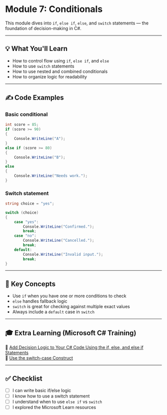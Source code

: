 # Module 7: Conditionals

This module dives into `if`, `else if`, `else`, and `switch` statements — the foundation of decision-making in C#.

---

## 💡 What You'll Learn
- How to control flow using `if`, `else if`, and `else`
- How to use `switch` statements
- How to use nested and combined conditionals
- How to organize logic for readability

---

## ✍️ Code Examples

### Basic conditional
```csharp
int score = 85;
if (score >= 90)
{
    Console.WriteLine("A");
}
else if (score >= 80)
{
    Console.WriteLine("B");
}
else
{
    Console.WriteLine("Needs work.");
}
```

### Switch statement
```csharp
string choice = "yes";

switch (choice)
{
    case "yes":
        Console.WriteLine("Confirmed.");
        break;
    case "no":
        Console.WriteLine("Cancelled.");
        break;
    default:
        Console.WriteLine("Invalid input.");
        break;
}
```

---

## 🧠 Key Concepts

- Use `if` when you have one or more conditions to check
- `else` handles fallback logic
- `switch` is great for checking against multiple exact values
- Always include a `default` case in `switch`

---

## 🎓 Extra Learning (Microsoft C# Training)

🔗 [Add Decision Logic to Your C# Code Using the if, else, and else if Statements](https://learn.microsoft.com/en-us/training/modules/csharp-add-logic-if-elseif-else/)  
🔗 [Use the switch-case Construct](https://learn.microsoft.com/en-us/training/modules/csharp-switch-case/)

---

## ✅ Checklist

- [ ] I can write basic if/else logic
- [ ] I know how to use a switch statement
- [ ] I understand when to use `else if` vs `switch`
- [ ] I explored the Microsoft Learn resources
